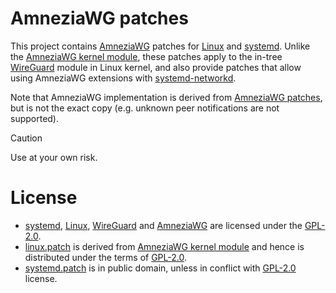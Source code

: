# AmneziaWG patches

This project contains [AmneziaWG] patches for [Linux] and [systemd]. Unlike the
[AmneziaWG kernel module], these patches apply to the in-tree [WireGuard] module
in Linux kernel, and also provide patches that allow using AmneziaWG extensions
with [systemd-networkd].

Note that AmneziaWG implementation is derived from [AmneziaWG patches], but is
not the exact copy (e.g. unknown peer notifications are not supported).

> [!CAUTION]
> Use at your own risk.

# License

- [systemd], [Linux], [WireGuard] and [AmneziaWG] are licensed under the
  [GPL-2.0].
- [linux.patch](./linux.patch) is derived from [AmneziaWG kernel module] and
  hence is distributed under the terms of [GPL-2.0].
- [systemd.patch](./systemd.patch) is in public domain, unless in conflict with
  [GPL-2.0] license.

[Linux]: https://kernel.org
[systemd]: https://systemd.io
[WireGuard]: https://wireguard.com
[AmneziaWG]: https://docs.amnezia.org/documentation/amnezia-wg
[AmneziaWG kernel module]: https://github.com/amnezia-vpn/amneziawg-linux-kernel-module
[systemd-networkd]: https://www.freedesktop.org/software/systemd/man/devel/systemd.network.html
[AmneziaWG patches]: https://github.com/amnezia-vpn/amneziawg-linux-kernel-module/tree/8d1b073205538673f5da4831c4d39ef8acf44f8c/src/patches
[GPL-2.0]: https://gnu.org/licenses/old-licenses/gpl-2.0.html
